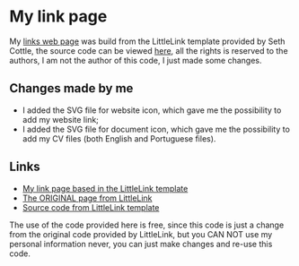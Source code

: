 # My link page
My [links web page](https://mayraamaral.com/links) was build from the 
LittleLink template provided by Seth Cottle, the source code can be viewed 
[here](https://github.com/sethcottle/littlelink), all the rights is reserved to the
authors, I am not the author of this code, I just made some changes.
## Changes made by me
* I added the SVG file for website icon, which gave me the possibility to add
my website link;
* I added the SVG file for document icon, which gave me the possibility to add
my CV files (both English and Portuguese files).
## Links
* [My link page based in the LittleLink template](https://mayraamaral.com/links)
* [The ORIGINAL page from LittleLink](https://littlelink.io)
* [Source code from LittleLink template](https://github.com/sethcottle/littlelink)
  
  
The use of the code provided here is free, since this code is just a change from 
the original code provided by LittleLink, but you CAN NOT use my personal information
never, you can just make changes and re-use this code.
